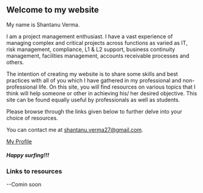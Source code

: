 ## Welcome to my website

My name is Shantanu Verma.

I am a project management enthusiast. I have a vast experience of managing complex and critical projects across functions as varied as IT, risk management, compliance, L1 & L2 support, business continuity management, facilities management, accounts receivable processes and others.

The intention of creating my website is to share some skills and best practices with all of you which I have gathered in my professional and non-professional life. On this site, you will find resources on various topics that I think will help someone or other in achieving his/ her desired objective. This site can be found equally useful by professionals as well as students.

Please browse through the links given below to further delve into your choice of resources.

You can contact me at shantanu.verma27@gmail.com.

[My Profile](/resume.md)

##### Happy surfing!!!

### Links to resources

--Comin soon

